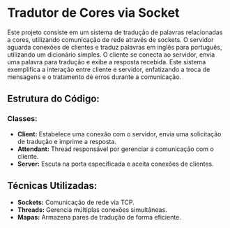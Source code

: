 # Tradutor de Cores via Socket

Este projeto consiste em um sistema de tradução de palavras relacionadas a cores, utilizando comunicação de rede através de sockets. O servidor aguarda conexões de clientes e traduz palavras em inglês para português, utilizando um dicionário simples. O cliente se conecta ao servidor, envia uma palavra para tradução e exibe a resposta recebida. Este sistema exemplifica a interação entre cliente e servidor, enfatizando a troca de mensagens e o tratamento de erros durante a comunicação.

## Estrutura do Código:

### Classes:

- **Client:** Estabelece uma conexão com o servidor, envia uma solicitação de tradução e imprime a resposta.
- **Attendant:** Thread responsável por gerenciar a comunicação com o cliente.
- **Server:** Escuta na porta especificada e aceita conexões de clientes.

## Técnicas Utilizadas:

- **Sockets:** Comunicação de rede via TCP.
- **Threads:** Gerencia múltiplas conexões simultâneas.
- **Mapas:** Armazena pares de tradução de forma eficiente.

